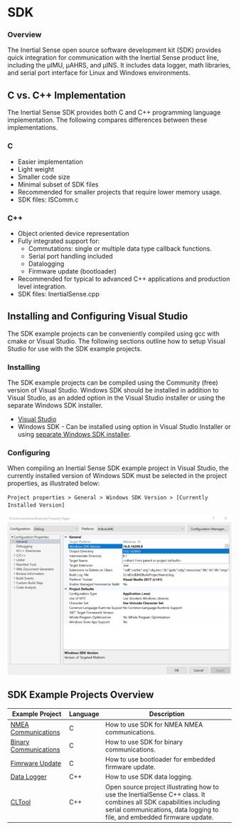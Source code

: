 # SDK

### Overview

The Inertial Sense open source software development kit (SDK) provides quick integration for communication with the Inertial Sense product line, including the µIMU, µAHRS, and µINS. It includes data logger, math libraries, and serial port interface for Linux and Windows environments.

## C vs. C++ Implementation

The Inertial Sense SDK provides both C and C++ programming language implementation.  The following compares differences between these implementations.

### C

- Easier implementation
- Light weight
- Smaller code size
- Minimal subset of SDK files
- Recommended for smaller projects that require lower memory usage.
- SDK files: ISComm.c

### C++

- Object oriented device representation
- Fully integrated support for:
  - Commutations: single or multiple data type callback functions.
  - Serial port handling included
  - Datalogging
  - Firmware update (bootloader)
- Recommended for typical to advanced C++ applications and production level integration.
- SDK files: InertialSense.cpp

## Installing and Configuring Visual Studio

The SDK example projects can be conveniently compiled using gcc with cmake or Visual Studio.  The following sections outline how to setup Visual Studio for use with the SDK example projects.

### Installing

The SDK example projects can be compiled using the Community (free) version of Visual Studio.  Windows SDK should be installed in addition to Visual Studio, as an added option in the Visual Studio installer or using the separate Windows SDK installer.

- [Visual Studio](https://visualstudio.microsoft.com/downloads/)
- Windows SDK - Can be installed using option in Visual Studio Installer or using [separate Windows SDK installer](https://developer.microsoft.com/en-us/windows/downloads/windows-10-sdk).

### Configuring

When compiling an Inertial Sense SDK example project in Visual Studio, the currently installed version of Windows SDK must be selected in the project properties, as illustrated below:

`Project properties > General > Windows SDK Version > [Currently Installed Version]`

![](../images/VisualStudioWindowsSDK.png)

## SDK Example Projects Overview

| Example Project                                         | Language | Description                                                  |
| ------------------------------------------------------- | -------- | ------------------------------------------------------------ |
| [NMEA Communications](../SDK/CommunicationsAscii.md)   | C        | How to use SDK for NMEA NMEA communications.                |
| [Binary Communications](../SDK/CommunicationsBinary.md) | C        | How to use SDK for binary communications.                    |
| [Fimrware Update](../SDK/FirmwareUpdate.md)             | C        | How to use bootloader for embedded firmware update.          |
| [Data Logger](../SDK/DataLogger.md)                     | C++      | How to use SDK data logging.                                 |
| [CLTool](../SDK/InertialSenseClassCLTool.md)            | C++      | Open source project illustrating how to use the InertialSense C++ class.  It combines all SDK capabilities including serial communications, data logging to file, and embedded firmware update. |



## 